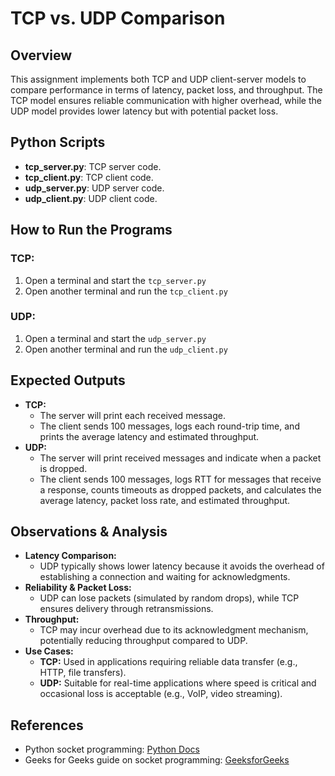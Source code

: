 # TCP vs. UDP Comparison

## Overview
This assignment implements both TCP and UDP client-server models to compare performance in terms of latency, packet loss, and throughput. The TCP model ensures reliable communication with higher overhead, while the UDP model provides lower latency but with potential packet loss.

## Python Scripts
- **tcp_server.py**: TCP server code.
- **tcp_client.py**: TCP client code.
- **udp_server.py**: UDP server code.
- **udp_client.py**: UDP client code.

## How to Run the Programs

### TCP:
1. Open a terminal and start the `tcp_server.py`
2. Open another terminal and run the `tcp_client.py`

### UDP:
1. Open a terminal and start the `udp_server.py`
2. Open another terminal and run the `udp_client.py`



## Expected Outputs
- **TCP:**
    - The server will print each received message.
    - The client sends 100 messages, logs each round-trip time, and prints the average latency and estimated throughput.
- **UDP:**
    - The server will print received messages and indicate when a packet is dropped.
    - The client sends 100 messages, logs RTT for messages that receive a response, counts timeouts as dropped packets, and calculates the average latency, packet loss rate, and estimated throughput.

## Observations & Analysis
- **Latency Comparison:**
    - UDP typically shows lower latency because it avoids the overhead of establishing a connection and waiting for acknowledgments.
- **Reliability & Packet Loss:**
    - UDP can lose packets (simulated by random drops), while TCP ensures delivery through retransmissions.
- **Throughput:**
    - TCP may incur overhead due to its acknowledgment mechanism, potentially reducing throughput compared to UDP.
- **Use Cases:**
    - **TCP:** Used in applications requiring reliable data transfer (e.g., HTTP, file transfers).
    - **UDP:** Suitable for real-time applications where speed is critical and occasional loss is acceptable (e.g., VoIP, video streaming).

## References
- Python socket programming: [Python Docs](https://realpython.com/python-sockets/)
- Geeks for Geeks guide on socket programming: [GeeksforGeeks](https://www.geeksforgeeks.org/socket-programming-python/?ref=gcse_outind)
